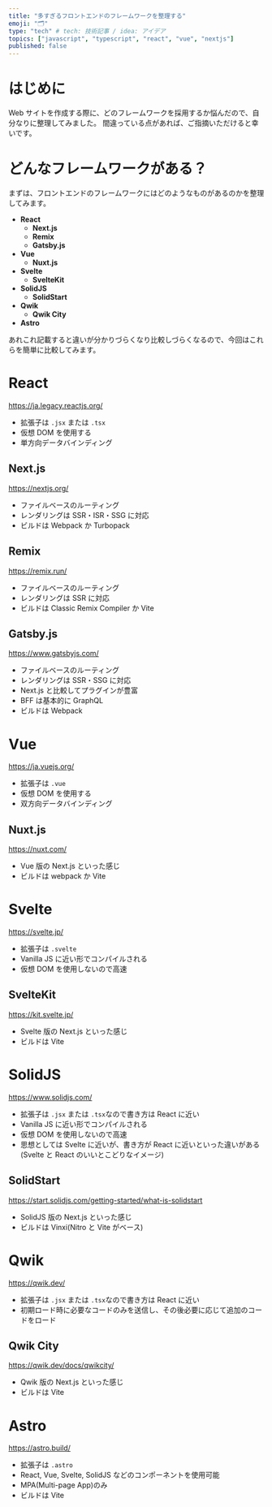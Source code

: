 ```yaml
---
title: "多すぎるフロントエンドのフレームワークを整理する"
emoji: "🗂️"
type: "tech" # tech: 技術記事 / idea: アイデア
topics: ["javascript", "typescript", "react", "vue", "nextjs"]
published: false
---
```


# はじめに

Web サイトを作成する際に、どのフレームワークを採用するか悩んだので、自分なりに整理してみました。
間違っている点があれば、ご指摘いただけると幸いです。

# どんなフレームワークがある？

まずは、フロントエンドのフレームワークにはどのようなものがあるのかを整理してみます。

- **React**
  - **Next.js**
  - **Remix**
  - **Gatsby.js**
- **Vue**
  - **Nuxt.js**
- **Svelte**
  - **SvelteKit**
- **SolidJS**
  - **SolidStart**
- **Qwik**
  - **Qwik City**
- **Astro**

あれこれ記載すると違いが分かりづらくなり比較しづらくなるので、今回はこれらを簡単に比較してみます。

# React

https://ja.legacy.reactjs.org/

- 拡張子は `.jsx` または `.tsx`
- 仮想 DOM を使用する
- 単方向データバインディング

## Next.js

https://nextjs.org/

- ファイルベースのルーティング
- レンダリングは SSR・ISR・SSG に対応
- ビルドは Webpack か Turbopack

## Remix

https://remix.run/

- ファイルベースのルーティング
- レンダリングは SSR に対応
- ビルドは Classic Remix Compiler か Vite

## Gatsby.js

https://www.gatsbyjs.com/

- ファイルベースのルーティング
- レンダリングは SSR・SSG に対応
- Next.js と比較してプラグインが豊富
- BFF は基本的に GraphQL
- ビルドは Webpack

# Vue

https://ja.vuejs.org/

- 拡張子は `.vue`
- 仮想 DOM を使用する
- 双方向データバインディング

## Nuxt.js

https://nuxt.com/

- Vue 版の Next.js といった感じ
- ビルドは webpack か Vite

# Svelte

https://svelte.jp/

- 拡張子は `.svelte`
- Vanilla JS に近い形でコンパイルされる
- 仮想 DOM を使用しないので高速

## SvelteKit

https://kit.svelte.jp/

- Svelte 版の Next.js といった感じ
- ビルドは Vite

# SolidJS

https://www.solidjs.com/

- 拡張子は `.jsx` または `.tsx`なので書き方は React に近い
- Vanilla JS に近い形でコンパイルされる
- 仮想 DOM を使用しないので高速
- 思想としては Svelte に近いが、書き方が React に近いといった違いがある(Svelte と React のいいとこどりなイメージ)

## SolidStart

https://start.solidjs.com/getting-started/what-is-solidstart

- SolidJS 版の Next.js といった感じ
- ビルドは Vinxi(Nitro と Vite がベース)

# Qwik

https://qwik.dev/

- 拡張子は `.jsx` または `.tsx`なので書き方は React に近い
- 初期ロード時に必要なコードのみを送信し、その後必要に応じて追加のコードをロード

## Qwik City

https://qwik.dev/docs/qwikcity/

- Qwik 版の Next.js といった感じ
- ビルドは Vite

# Astro

https://astro.build/

- 拡張子は `.astro`
- React, Vue, Svelte, SolidJS などのコンポーネントを使用可能
- MPA(Multi-page App)のみ
- ビルドは Vite
